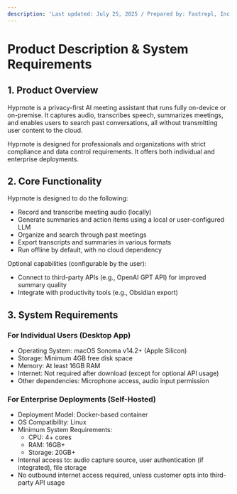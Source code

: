 ```yaml
---
description: 'Last updated: July 25, 2025 / Prepared by: Fastrepl, Inc.'
---
```


# Product Description & System Requirements

## 1. Product Overview

Hyprnote is a privacy-first AI meeting assistant that runs fully on-device or on-premise. It captures audio, transcribes speech, summarizes meetings, and enables users to search past conversations, all without transmitting user content to the cloud.

Hyprnote is designed for professionals and organizations with strict compliance and data control requirements. It offers both individual and enterprise deployments.

## 2. Core Functionality

Hyprnote is designed to do the following:

* Record and transcribe meeting audio (locally)
* Generate summaries and action items using a local or user-configured LLM
* Organize and search through past meetings
* Export transcripts and summaries in various formats
* Run offline by default, with no cloud dependency

Optional capabilities (configurable by the user):

* Connect to third-party APIs (e.g., OpenAI GPT API) for improved summary quality
* Integrate with productivity tools (e.g., Obsidian export)

## 3. System Requirements

### **For Individual Users (Desktop App)**

* Operating System: macOS Sonoma v14.2+ (Apple Silicon)
* Storage: Minimum 4GB free disk space
* Memory: At least 16GB RAM
* Internet: Not required after download (except for optional API usage)
* Other dependencies: Microphone access, audio input permission

### **For Enterprise Deployments (Self-Hosted)**

* Deployment Model: Docker-based container
* OS Compatibility: Linux
* Minimum System Requirements:
  * CPU: 4+ cores
  * RAM: 16GB+
  * Storage: 20GB+
* Internal access to: audio capture source, user authentication (if integrated), file storage
* No outbound internet access required, unless customer opts into third-party API usage
